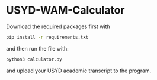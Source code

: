 # USYD-WAM-Calculator

Download the required packages first with
```bash
pip install -r requirements.txt
```

and then run the file with:
```bash
python3 calculator.py
```
and upload your USYD academic transcript to the program.

